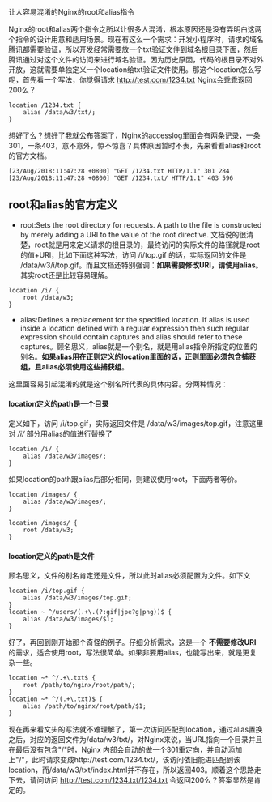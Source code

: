 让人容易混淆的Nginx的root和alias指令

Nginx的root和alias两个指令之所以让很多人混淆，根本原因还是没有弄明白这两个指令的设计用意和适用场景。现在有这么一个需求：开发小程序时，请求的域名腾讯都需要验证，所以开发经常需要放一个txt验证文件到域名根目录下面，然后腾讯通过对这个文件的访问来进行域名验证。因为历史原因，代码的根目录不对外开放，这就需要单独定义一个location给txt验证文件使用。那这个location怎么写呢，首先看一个写法，你觉得请求 http://test.com/1234.txt Nginx会乖乖返回200么？

```
location /1234.txt {
    alias /data/w3/txt/;
}
```

想好了么？想好了我就公布答案了，Nginx的accesslog里面会有两条记录，一条301，一条403，意不意外，惊不惊喜？具体原因暂时不表，先来看看alias和root的官方文档。
```
[23/Aug/2018:11:47:28 +0800] "GET /1234.txt HTTP/1.1" 301 284
[23/Aug/2018:11:47:28 +0800] "GET /1234.txt/ HTTP/1.1" 403 596
```

## root和alias的官方定义

- root:Sets the root directory for requests. A path to the file is constructed by merely adding a URI to the value of the root directive. 文档说的很清楚，root就是用来定义请求的根目录的，最终访问的实际文件的路径就是root的值+URI，比如下面这种写法，访问 /i/top.gif 的话，实际返回的文件是 /data/w3/i/top.gif。而且文档还特别强调：**如果需要修改URI，请使用alias**。其实root还是比较容易理解。
```
location /i/ {
    root /data/w3;
}
```
- alias:Defines a replacement for the specified location. If alias is used inside a location defined with a regular expression then such regular expression should contain captures and alias should refer to these captures。顾名思义，alias就是一个别名，就是用alias指令所指定的位置的别名。**如果alias用在正则定义的location里面的话，正则里面必须包含捕获组，且alias必须使用这些捕获组**。

这里面容易引起混淆的就是这个别名所代表的具体内容。分两种情况：
#### location定义的path是一个目录
定义如下，访问 /i/top.gif，实际返回文件是 /data/w3/images/top.gif，注意这里对 */i/* 部分用alias的值进行替换了
```
location /i/ {
    alias /data/w3/images/;
}
```
如果location的path跟alias后部分相同，则建议使用root，下面两者等价。
```
location /images/ {
    alias /data/w3/images/;
}

location /images/ {
    root /data/w3;
}
```

#### location定义的path是文件
顾名思义，文件的别名肯定还是文件，所以此时alias必须配置为文件。如下文
```
location /i/top.gif {
    alias /data/w3/images/top.gif;
}
location ~ ^/users/(.+\.(?:gif|jpe?g|png))$ {
    alias /data/w3/images/$1;
}
```

好了，再回到刚开始那个奇怪的例子。仔细分析需求，这是一个 **不需要修改URI** 的需求，适合使用root，写法很简单。如果非要用alias，也能写出来，就是更复杂一些。
```
location ~* ^/.+\.txt$ {
    root /path/to/nginx/root/path/;
}
location ~* ^/(.+\.txt)$ {
    alias /path/to/nginx/root/path/$1;
}
```

现在再来看文头的写法就不难理解了，第一次访问匹配到location，通过alias置换之后，对应的返回文件为/data/w3/txt/，对Nginx来说，当URL指向一个目录并且在最后没有包含"/"时，Nginx 内部会自动的做一个301重定向，并自动添加上"/"，此时请求变成http://test.com/1234.txt/，该访问依旧能进匹配到该location，而/data/w3/txt/index.html并不存在，所以返回403。顺着这个思路走下去，请问访问 http://test.com/1234.txt/1234.txt 会返回200么？答案显然是肯定的。

